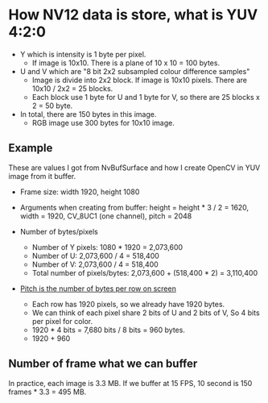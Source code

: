 # How NV12 data is store, what is YUV 4:2:0
- Y which is intensity is 1 byte per pixel.
    - If image is 10x10. There is a plane of 10 x 10 = 100 bytes.
- U and V which are "8 bit 2x2 subsampled colour difference samples"
    - Image is divide into 2x2 block. If image is 10x10 pixels. There are 10x10 / 2x2 = 25 blocks.
    - Each block use 1 byte for U and 1 byte for V, so there are 25 blocks x 2 = 50 byte.
- In total, there are 150 bytes in this image.
    - RGB image use 300 bytes for 10x10 image.

## Example
These are values I got from NvBufSurface and how I create OpenCV in YUV image from it buffer.
- Frame size: width 1920, height 1080
- Arguments when creating from buffer: height = height * 3 / 2 = 1620, width = 1920, CV_8UC1 (one channel), pitch = 2048
- Number of bytes/pixels
  - Number of Y pixels: 1080 * 1920 = 2,073,600
  - Number of U: 2,073,600 / 4 = 518,400
  - Number of V: 2,073,600 / 4 = 518,400
  - Total number of pixels/bytes: 2,073,600 + (518,400 * 2) = 3,110,400

- [Pitch is the number of bytes per row on screen](https://jsandler18.github.io/extra/framebuffer.html)
  - Each row has 1920 pixels, so we already have 1920 bytes.
  - We can think of each pixel share 2 bits of U and 2 bits of V, So 4 bits per pixel for color.
  - 1920 * 4 bits = 7,680 bits / 8 bits = 960 bytes.
  - 1920 + 960

## Number of frame what we can buffer
In practice, each image is 3.3 MB. If we buffer at 15 FPS, 10 second is 150 frames * 3.3 = 495 MB.
